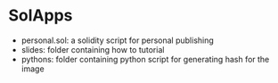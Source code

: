 # SolApps
* personal.sol: a solidity script for personal publishing
* slides: folder containing how to tutorial
* pythons: folder containing python script for generating hash for the image
